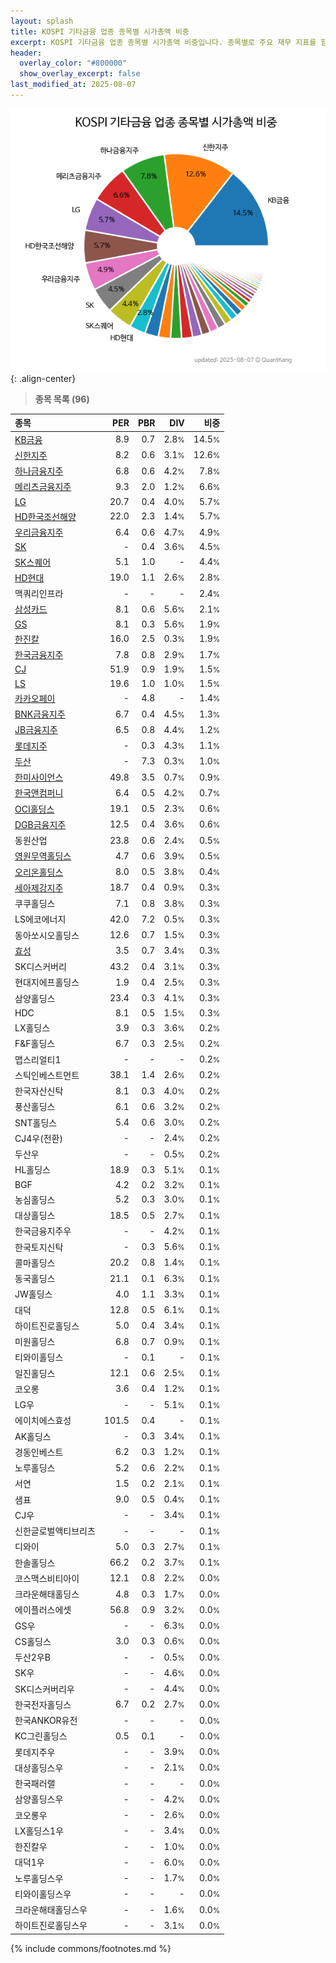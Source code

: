 ```yaml
---
layout: splash
title: KOSPI 기타금융 업종 종목별 시가총액 비중
excerpt: KOSPI 기타금융 업종 종목별 시가총액 비중입니다. 종목별로 주요 재무 지표를 함께 표시합니다.
header:
  overlay_color: "#800000"
  show_overlay_excerpt: false
last_modified_at: 2025-08-07
---
```



![KOSPI 기타금융 업종 종목별 시가총액 비중](/stats/sector/images/kospi_업종_기타금융_종목.png){: .align-center}


> **종목 목록 (96)**<a id="list"></a>

| **종목** | **PER** | **PBR** | **DIV** | **비중** |
| :------- | ------: | ------: | ------: | -------: |
| [KB금융](/105560/) | 8.9 | 0.7 | 2.8<small>%</small> | 14.5<small>%</small> |
| [신한지주](/055550/) | 8.2 | 0.6 | 3.1<small>%</small> | 12.6<small>%</small> |
| [하나금융지주](/086790/) | 6.8 | 0.6 | 4.2<small>%</small> | 7.8<small>%</small> |
| [메리츠금융지주](/138040/) | 9.3 | 2.0 | 1.2<small>%</small> | 6.6<small>%</small> |
| [LG](/003550/) | 20.7 | 0.4 | 4.0<small>%</small> | 5.7<small>%</small> |
| [HD한국조선해양](/009540/) | 22.0 | 2.3 | 1.4<small>%</small> | 5.7<small>%</small> |
| [우리금융지주](/316140/) | 6.4 | 0.6 | 4.7<small>%</small> | 4.9<small>%</small> |
| [SK](/034730/) | - | 0.4 | 3.6<small>%</small> | 4.5<small>%</small> |
| [SK스퀘어](/402340/) | 5.1 | 1.0 | - | 4.4<small>%</small> |
| [HD현대](/267250/) | 19.0 | 1.1 | 2.6<small>%</small> | 2.8<small>%</small> |
| 맥쿼리인프라 | - | - | - | 2.4<small>%</small> |
| [삼성카드](/029780/) | 8.1 | 0.6 | 5.6<small>%</small> | 2.1<small>%</small> |
| [GS](/078930/) | 8.1 | 0.3 | 5.6<small>%</small> | 1.9<small>%</small> |
| [한진칼](/180640/) | 16.0 | 2.5 | 0.3<small>%</small> | 1.9<small>%</small> |
| [한국금융지주](/071050/) | 7.8 | 0.8 | 2.9<small>%</small> | 1.7<small>%</small> |
| [CJ](/001040/) | 51.9 | 0.9 | 1.9<small>%</small> | 1.5<small>%</small> |
| [LS](/006260/) | 19.6 | 1.0 | 1.0<small>%</small> | 1.5<small>%</small> |
| [카카오페이](/377300/) | - | 4.8 | - | 1.4<small>%</small> |
| [BNK금융지주](/138930/) | 6.7 | 0.4 | 4.5<small>%</small> | 1.3<small>%</small> |
| [JB금융지주](/175330/) | 6.5 | 0.8 | 4.4<small>%</small> | 1.2<small>%</small> |
| [롯데지주](/004990/) | - | 0.3 | 4.3<small>%</small> | 1.1<small>%</small> |
| [두산](/000150/) | - | 7.3 | 0.3<small>%</small> | 1.0<small>%</small> |
| [한미사이언스](/008930/) | 49.8 | 3.5 | 0.7<small>%</small> | 0.9<small>%</small> |
| [한국앤컴퍼니](/000240/) | 6.4 | 0.5 | 4.2<small>%</small> | 0.7<small>%</small> |
| [OCI홀딩스](/010060/) | 19.1 | 0.5 | 2.3<small>%</small> | 0.6<small>%</small> |
| [DGB금융지주](/139130/) | 12.5 | 0.4 | 3.6<small>%</small> | 0.6<small>%</small> |
| 동원산업 | 23.8 | 0.6 | 2.4<small>%</small> | 0.5<small>%</small> |
| [영원무역홀딩스](/009970/) | 4.7 | 0.6 | 3.9<small>%</small> | 0.5<small>%</small> |
| [오리온홀딩스](/001800/) | 8.0 | 0.5 | 3.8<small>%</small> | 0.4<small>%</small> |
| [세아제강지주](/003030/) | 18.7 | 0.4 | 0.9<small>%</small> | 0.3<small>%</small> |
| 쿠쿠홀딩스 | 7.1 | 0.8 | 3.8<small>%</small> | 0.3<small>%</small> |
| LS에코에너지 | 42.0 | 7.2 | 0.5<small>%</small> | 0.3<small>%</small> |
| 동아쏘시오홀딩스 | 12.6 | 0.7 | 1.5<small>%</small> | 0.3<small>%</small> |
| [효성](/004800/) | 3.5 | 0.7 | 3.4<small>%</small> | 0.3<small>%</small> |
| SK디스커버리 | 43.2 | 0.4 | 3.1<small>%</small> | 0.3<small>%</small> |
| 현대지에프홀딩스 | 1.9 | 0.4 | 2.5<small>%</small> | 0.3<small>%</small> |
| 삼양홀딩스 | 23.4 | 0.3 | 4.1<small>%</small> | 0.3<small>%</small> |
| HDC | 8.1 | 0.5 | 1.5<small>%</small> | 0.3<small>%</small> |
| LX홀딩스 | 3.9 | 0.3 | 3.6<small>%</small> | 0.2<small>%</small> |
| F&F홀딩스 | 6.7 | 0.3 | 2.5<small>%</small> | 0.2<small>%</small> |
| 맵스리얼티1 | - | - | - | 0.2<small>%</small> |
| 스틱인베스트먼트 | 38.1 | 1.4 | 2.6<small>%</small> | 0.2<small>%</small> |
| 한국자산신탁 | 8.1 | 0.3 | 4.0<small>%</small> | 0.2<small>%</small> |
| 풍산홀딩스 | 6.1 | 0.6 | 3.2<small>%</small> | 0.2<small>%</small> |
| SNT홀딩스 | 5.4 | 0.6 | 3.0<small>%</small> | 0.2<small>%</small> |
| CJ4우(전환) | - | - | 2.4<small>%</small> | 0.2<small>%</small> |
| 두산우 | - | - | 0.5<small>%</small> | 0.2<small>%</small> |
| HL홀딩스 | 18.9 | 0.3 | 5.1<small>%</small> | 0.1<small>%</small> |
| BGF | 4.2 | 0.2 | 3.2<small>%</small> | 0.1<small>%</small> |
| 농심홀딩스 | 5.2 | 0.3 | 3.0<small>%</small> | 0.1<small>%</small> |
| 대상홀딩스 | 18.5 | 0.5 | 2.7<small>%</small> | 0.1<small>%</small> |
| 한국금융지주우 | - | - | 4.2<small>%</small> | 0.1<small>%</small> |
| 한국토지신탁 | - | 0.3 | 5.6<small>%</small> | 0.1<small>%</small> |
| 콜마홀딩스 | 20.2 | 0.8 | 1.4<small>%</small> | 0.1<small>%</small> |
| 동국홀딩스 | 21.1 | 0.1 | 6.3<small>%</small> | 0.1<small>%</small> |
| JW홀딩스 | 4.0 | 1.1 | 3.3<small>%</small> | 0.1<small>%</small> |
| 대덕 | 12.8 | 0.5 | 6.1<small>%</small> | 0.1<small>%</small> |
| 하이트진로홀딩스 | 5.0 | 0.4 | 3.4<small>%</small> | 0.1<small>%</small> |
| 미원홀딩스 | 6.8 | 0.7 | 0.9<small>%</small> | 0.1<small>%</small> |
| 티와이홀딩스 | - | 0.1 | - | 0.1<small>%</small> |
| 일진홀딩스 | 12.1 | 0.6 | 2.5<small>%</small> | 0.1<small>%</small> |
| 코오롱 | 3.6 | 0.4 | 1.2<small>%</small> | 0.1<small>%</small> |
| LG우 | - | - | 5.1<small>%</small> | 0.1<small>%</small> |
| 에이치에스효성 | 101.5 | 0.4 | - | 0.1<small>%</small> |
| AK홀딩스 | - | 0.3 | 3.4<small>%</small> | 0.1<small>%</small> |
| 경동인베스트 | 6.2 | 0.3 | 1.2<small>%</small> | 0.1<small>%</small> |
| 노루홀딩스 | 5.2 | 0.6 | 2.2<small>%</small> | 0.1<small>%</small> |
| 서연 | 1.5 | 0.2 | 2.1<small>%</small> | 0.1<small>%</small> |
| 샘표 | 9.0 | 0.5 | 0.4<small>%</small> | 0.1<small>%</small> |
| CJ우 | - | - | 3.4<small>%</small> | 0.1<small>%</small> |
| 신한글로벌액티브리츠 | - | - | - | 0.1<small>%</small> |
| 디와이 | 5.0 | 0.3 | 2.7<small>%</small> | 0.1<small>%</small> |
| 한솔홀딩스 | 66.2 | 0.2 | 3.7<small>%</small> | 0.1<small>%</small> |
| 코스맥스비티아이 | 12.1 | 0.8 | 2.2<small>%</small> | 0.0<small>%</small> |
| 크라운해태홀딩스 | 4.8 | 0.3 | 1.7<small>%</small> | 0.0<small>%</small> |
| 에이플러스에셋 | 56.8 | 0.9 | 3.2<small>%</small> | 0.0<small>%</small> |
| GS우 | - | - | 6.3<small>%</small> | 0.0<small>%</small> |
| CS홀딩스 | 3.0 | 0.3 | 0.6<small>%</small> | 0.0<small>%</small> |
| 두산2우B | - | - | 0.5<small>%</small> | 0.0<small>%</small> |
| SK우 | - | - | 4.6<small>%</small> | 0.0<small>%</small> |
| SK디스커버리우 | - | - | 4.4<small>%</small> | 0.0<small>%</small> |
| 한국전자홀딩스 | 6.7 | 0.2 | 2.7<small>%</small> | 0.0<small>%</small> |
| 한국ANKOR유전 | - | - | - | 0.0<small>%</small> |
| KC그린홀딩스 | 0.5 | 0.1 | - | 0.0<small>%</small> |
| 롯데지주우 | - | - | 3.9<small>%</small> | 0.0<small>%</small> |
| 대상홀딩스우 | - | - | 2.1<small>%</small> | 0.0<small>%</small> |
| 한국패러랠 | - | - | - | 0.0<small>%</small> |
| 삼양홀딩스우 | - | - | 4.2<small>%</small> | 0.0<small>%</small> |
| 코오롱우 | - | - | 2.6<small>%</small> | 0.0<small>%</small> |
| LX홀딩스1우 | - | - | 3.4<small>%</small> | 0.0<small>%</small> |
| 한진칼우 | - | - | 1.0<small>%</small> | 0.0<small>%</small> |
| 대덕1우 | - | - | 6.0<small>%</small> | 0.0<small>%</small> |
| 노루홀딩스우 | - | - | 1.7<small>%</small> | 0.0<small>%</small> |
| 티와이홀딩스우 | - | - | - | 0.0<small>%</small> |
| 크라운해태홀딩스우 | - | - | 1.6<small>%</small> | 0.0<small>%</small> |
| 하이트진로홀딩스우 | - | - | 3.1<small>%</small> | 0.0<small>%</small> |

{% include commons/footnotes.md %}